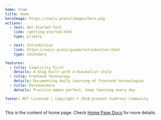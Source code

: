 ```yaml
---
home: true
title: Home
heroImage: https://vuejs.press/images/hero.png
actions:
  - text: Get Started Test
    link: /getting-started.html
    type: primary

  - text: Introduction
    link: https://vuejs.press/guide/introduction.html
    type: secondary

features:
  - title: Simplicity First
    details: A blog built with a minimalist style
  - title: Frontend Technology
    details: Documenting daily learning of frontend technologies
  - title: Perseverance
    details: Practice makes perfect, keep learning every day

footer: MIT Licensed | Copyright © 2018-present VuePress Community
---
```


This is the content of home page. Check [Home Page Docs][default-theme-home] for more details.

[default-theme-home]: https://vuejs.press/reference/default-theme/frontmatter.html#home-page
